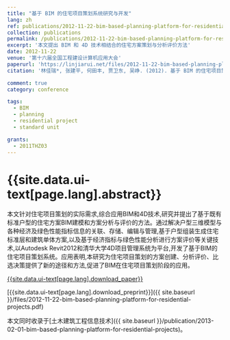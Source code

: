 ```yaml
---
title: "基于 BIM 的住宅项目策划系统研究与开发"
lang: zh
ref: publications/2012-11-22-bim-based-planning-platform-for-residential-projects
collection: publications
permalink: /publications/2012-11-22-bim-based-planning-platform-for-residential-projects
excerpt: '本文提出 BIM 和 4D 技术相结合的住宅方案策划与分析评价方法'
date: 2012-11-22
venue: '第十六届全国工程建设计算机应用大会'
paperurl: 'https://linjiarui.net/files/2012-11-22-bim-based-planning-platform-for-residential-projects.pdf'
citation: '林佳瑞*, 张建平, 何田丰, 贾卫东, 吴峥. (2012). 基于 BIM 的住宅项目策划系统研究与开发. <i>第十六届全国工程建设计算机应用大会论文集</i>, 355-362. 中国土木工程学会. 中国, 广州.'

comment: true
category: conference

tags: 
  - BIM
  - planning
  - residential project
  - standard unit

grants:
  - 2011THZ03
---
```



{{site.data.ui-text[page.lang].abstract}}
====

本文针对住宅项目策划的实际需求,综合应用BIM和4D技术,研究并提出了基于既有标准户型的住宅方案BIM建模和方案分析与评价的方法。通过解决户型三维模型与各种经济及绿色性能指标信息的关联、存储、编辑与管理,基于户型组装生成住宅标准层和建筑单体方案,以及基于经济指标与绿色性能分析进行方案评价等关键技术,以Autodesk Revit2012和清华大学4D项目管理系统为平台,开发了基于BIM的住宅项目策划系统。应用表明,本研究为住宅项目策划的方案创建、分析评价、比选决策提供了新的途径和方法,促进了BIM在住宅项目策划阶段的应用。

[{{site.data.ui-text[page.lang].download_paper}}](http://kns.cnki.net/KCMS/detail/detail.aspx?dbcode=CPFD&dbname=CPFD0914&filename=OGTY201211004054&v=MTU3MDNLdWhkaG5qOThUbmpxcXhkRWVNT1VLcmlmWnU5dkh5bmxVNzNOSWxzV0tpcmZkN0c0SDlQTnJvOUZZT3NLQ0JO)

[{{site.data.ui-text[page.lang].download_preprint}}]({{ site.baseurl }}/files/2012-11-22-bim-based-planning-platform-for-residential-projects.pdf)

本文同时收录于[土木建筑工程信息技术]({{ site.baseurl }}/publication/2013-02-01-bim-based-planning-platform-for-residential-projects)。
